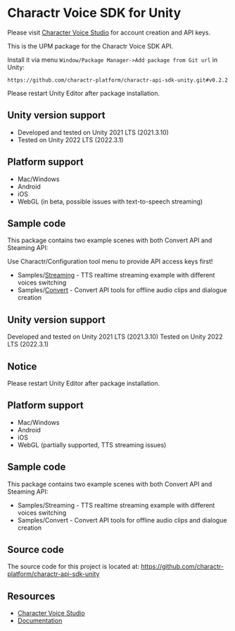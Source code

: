 Charactr Voice SDK for Unity
===========
Please visit [Character Voice Studio](https://charactr.com/studio) for account creation and API keys.

This is the UPM package for the Charactr Voice SDK API.

Install it via menu `Window/Package Manager->Add package from Git url` in Unity:
```
https://github.com/charactr-platform/charactr-api-sdk-unity.git#v0.2.2
```
Please restart Unity Editor after package installation.

## Unity version support

- Developed and tested on Unity 2021 LTS (2021.3.10)
- Tested on Unity 2022 LTS (2022.3.1)

## Platform support

- Mac/Windows
- Android
- iOS
- WebGL (in beta, possible issues with text-to-speech streaming)


## Sample code

This package contains two example scenes with both Convert API and Steaming API:

Use Charactr/Configuration tool menu to provide API access keys first!</i>

- Samples/[Streaming](https://github.com/charactr-platform/charactr-api-sdk-unity/tree/main/Samples~/Streaming) - TTS realtime streaming example with different voices switching
- Samples/[Convert](https://github.com/charactr-platform/charactr-api-sdk-unity/tree/main/Samples~/Convert) - Convert API tools for offline audio clips and dialogue creation

## Unity version support

Developed and tested on Unity 2021 LTS (2021.3.10)
Tested on Unity 2022 LTS (2022.3.1)

## Notice

Please restart Unity Editor after package installation.

## Platform support 

- Mac/Windows
- Android
- iOS
- WebGL (partially supported, TTS streaming issues)


## Sample code

This package contains two example scenes with both Convert API and Steaming API:

- Samples/Streaming - TTS realtime streaming example with different voices switching
- Samples/Convert - Convert API tools for offline audio clips and dialogue creation

## Source code

The source code for this project is located at:
https://github.com/charactr-platform/charactr-api-sdk-unity

## Resources

* [Character Voice Studio](https://charactr.com/studio)
* [Documentation](https://docs.api.charactr.com/reference/about)

